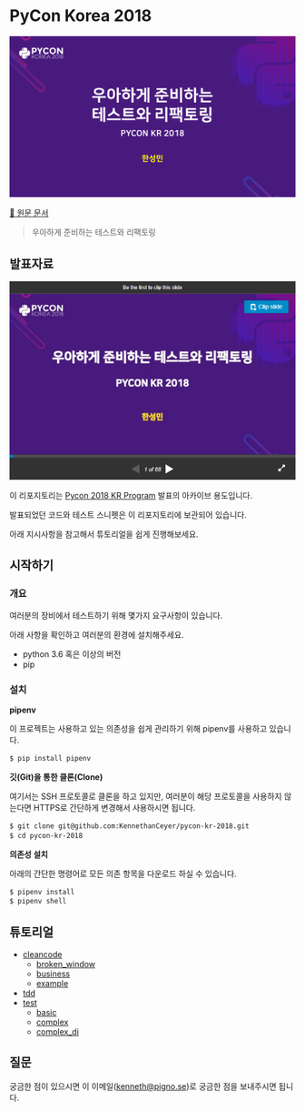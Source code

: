 # PyCon Korea 2018

![pycon2018 kr](../docs/images/presentation_cover_kr.png)

[:page_facing_up: 원문 문서](../)

> 우아하게 준비하는 테스트와 리팩토링

## 발표자료

[![슬라이드 커버](../docs/images/presentation.png)](https://www.slideshare.net/KennethCeyer/pycon-korea-2018-109833085/KennethCeyer/pycon-korea-2018-109833085)

이 리포지토리는 [Pycon 2018 KR Program](https://www.pycon.kr/2018/program/24) 발표의 아카이브 용도입니다.

발표되었던 코드와 테스트 스니펫은 이 리포지토리에 보관되어 있습니다.

아래 지시사항을 참고해서 튜토리얼을 쉽게 진행해보세요.

## 시작하기

### 개요

여러분의 장비에서 테스트하기 위해 몇가지 요구사항이 있습니다.

아래 사항을 확인하고 여러분의 환경에 설치해주세요.

- python 3.6 혹은 이상의 버전
- pip

### 설치

**pipenv**

이 프로젝트는 사용하고 있는 의존성을 쉽게 관리하기 위해 pipenv를 사용하고 있습니다.

```bash
$ pip install pipenv
```

**깃(Git)을 통한 클론(Clone)**

여기서는 SSH 프로토콜로 클론을 하고 있지만, 여러분이 해당 프로토콜을 사용하지 않는다면 HTTPS로 간단하게 변경해서 사용하시면 됩니다.

```bash
$ git clone git@github.com:KennethanCeyer/pycon-kr-2018.git
$ cd pycon-kr-2018
```

**의존성 설치**

아래의 간단한 명령어로 모든 의존 항목을 다운로드 하실 수 있습니다.

```bash
$ pipenv install
$ pipenv shell
```

## 튜토리얼

- [cleancode](../src/cleancode)
    - [broken_window](../src/cleancode/broken_window)
    - [business](../src/cleancode/business)
    - [example](../src/cleancode/example)
- [tdd](../src/tdd)
- [test](../src/test)
    - [basic](../src/test/basic)
    - [complex](../src/test/complex)
    - [complex_di](../src/test/complex_di)

## 질문

궁금한 점이 있으시면 이 이메일([kenneth@pigno.se](mailto://kenneth@pigno.se))로 궁금한 점을 보내주시면 됩니다.